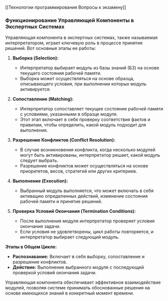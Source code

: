 [[Технологии программирования Вопросы к экзамену]]

### Функционирование Управляющей Компоненты в Экспертных Системах

Управляющая компонента в экспертных системах, также называемая интерпретатором, играет ключевую роль в процессе принятия решений. Вот основные этапы ее работы:

1. **Выборка (Selection):**
   - Интерпретатор выбирает модуль из базы знаний (БЗ) на основе текущего состояния рабочей памяти.
   - Выборка может осуществляться на основе образца, описывающего условия, при выполнении которых модуль активируется.

2. **Сопоставление (Matching):**
   - Интерпретатор сопоставляет текущее состояние рабочей памяти с условиями, указанными в образце модуля.
   - Этот этап включает в себя проверку соответствия фактов и правилам, чтобы определить, какой модуль подходит для выполнения.

3. **Разрешение Конфликтов (Conflict Resolution):**
   - В случае возникновения конфликта, когда несколько модулей могут быть активированы, интерпретатор решает, какой модуль следует выбрать.
   - Разрешение конфликтов может осуществляться на основе приоритетов, весов, стратегий или других критериев.

4. **Выполнение (Execution):**
   - Выбранный модуль выполняется, что может включать в себя активацию определенных действий, изменение состояния рабочей памяти и принятие решений.

5. **Проверка Условий Окончания (Termination Conditions):**
   - После выполнения модуля интерпретатор проверяет условия окончания задачи.
   - Если условия не удовлетворены, цикл работы повторяется, и интерпретатор выбирает следующий модуль.

**Этапы в Общем Цикле:**
- **Распознавание:** Включает в себя выборку, сопоставление и разрешение конфликтов.
- **Действие:** Выполнение выбранного модуля с последующей проверкой условий окончания задачи.

Управляющая компонента обеспечивает эффективное взаимодействие модулей, позволяя системе принимать обоснованные решения на основе имеющихся знаний в конкретный момент времени.